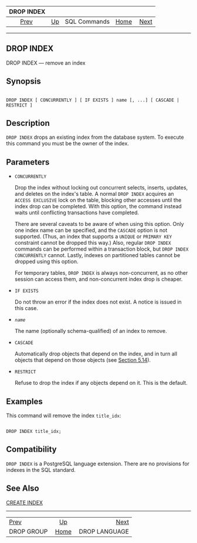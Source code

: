 

|                DROP INDEX                |                                        |              |                                                       |                                                |
| :--------------------------------------: | :------------------------------------- | :----------: | ----------------------------------------------------: | ---------------------------------------------: |
| [Prev](sql-dropgroup.html "DROP GROUP")  | [Up](sql-commands.html "SQL Commands") | SQL Commands | [Home](index.html "PostgreSQL 17devel Documentation") |  [Next](sql-droplanguage.html "DROP LANGUAGE") |

***

## DROP INDEX

DROP INDEX — remove an index

## Synopsis

```

DROP INDEX [ CONCURRENTLY ] [ IF EXISTS ] name [, ...] [ CASCADE | RESTRICT ]
```

## Description

`DROP INDEX` drops an existing index from the database system. To execute this command you must be the owner of the index.

## Parameters

* `CONCURRENTLY`

    Drop the index without locking out concurrent selects, inserts, updates, and deletes on the index's table. A normal `DROP INDEX` acquires an `ACCESS EXCLUSIVE` lock on the table, blocking other accesses until the index drop can be completed. With this option, the command instead waits until conflicting transactions have completed.

    There are several caveats to be aware of when using this option. Only one index name can be specified, and the `CASCADE` option is not supported. (Thus, an index that supports a `UNIQUE` or `PRIMARY KEY` constraint cannot be dropped this way.) Also, regular `DROP INDEX` commands can be performed within a transaction block, but `DROP INDEX CONCURRENTLY` cannot. Lastly, indexes on partitioned tables cannot be dropped using this option.

    For temporary tables, `DROP INDEX` is always non-concurrent, as no other session can access them, and non-concurrent index drop is cheaper.

* `IF EXISTS`

    Do not throw an error if the index does not exist. A notice is issued in this case.

* *`name`*

    The name (optionally schema-qualified) of an index to remove.

* `CASCADE`

    Automatically drop objects that depend on the index, and in turn all objects that depend on those objects (see [Section 5.14](ddl-depend.html "5.14. Dependency Tracking")).

* `RESTRICT`

    Refuse to drop the index if any objects depend on it. This is the default.

## Examples

This command will remove the index `title_idx`:

```

DROP INDEX title_idx;
```

## Compatibility

`DROP INDEX` is a PostgreSQL language extension. There are no provisions for indexes in the SQL standard.

## See Also

[CREATE INDEX](sql-createindex.html "CREATE INDEX")

***

|                                          |                                                       |                                                |
| :--------------------------------------- | :---------------------------------------------------: | ---------------------------------------------: |
| [Prev](sql-dropgroup.html "DROP GROUP")  |         [Up](sql-commands.html "SQL Commands")        |  [Next](sql-droplanguage.html "DROP LANGUAGE") |
| DROP GROUP                               | [Home](index.html "PostgreSQL 17devel Documentation") |                                  DROP LANGUAGE |
